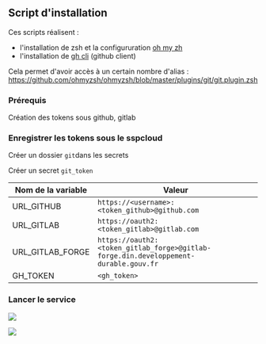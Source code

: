 ## Script d'installation

Ces scripts réalisent  :
  - l'installation de zsh et la configururation [oh my zh](https://ohmyz.sh/)
  - l'installation de [gh cli](https://cli.github.com/) (github client)

Cela permet d'avoir accès à un certain nombre d'alias : https://github.com/ohmyzsh/ohmyzsh/blob/master/plugins/git/git.plugin.zsh


### Prérequis

Création des tokens sous github, gitlab

### Enregistrer les tokens sous le sspcloud

Créer un dossier `git`dans les secrets

Créer un secret `git_token`

| Nom de la variable | Valeur                                                                                 |
|--------------------|----------------------------------------------------------------------------------------|
| URL_GITHUB         | `https://<username>:<token_github>@github.com`                                      |
| URL_GITLAB         | `https://oauth2:<token_gitlab>@gitlab.com`                                            |
| URL_GITLAB_FORGE   | `https://oauth2:<token_gitlab_forge>@gitlab-forge.din.developpement-durable.gouv.fr` |
| GH_TOKEN           | `<gh_token>`                                                                           |

### Lancer le service

[![](https://img.shields.io/badge/SSPCloud-RStudio-blue)](https://datalab.sspcloud.fr/launcher/inseefrlab-helm-charts-datascience/rstudio?autoLaunch=true&onyxia.friendlyName=«rstudio-zsh»&vault.secret=«git%2Fgit_token»&init.personalInit=«https%3A%2F%2Fraw.githubusercontent.com%2Fjdlom%2Fsspcloud_collections%2Fmain%2Finit_scripts%2Finit_script.sh»)

[![](https://img.shields.io/badge/SSPCloud-VScode-blue)](https://datalab.sspcloud.fr/launcher/inseefrlab-helm-charts-datascience/vscode?autoLaunch=true&onyxia.friendlyName=«vscode-zsh»&vault.secret=«git%2Fgit_token»&init.personalInit=«https%3A%2F%2Fraw.githubusercontent.com%2Fjdlom%2Fsspcloud_collections%2Fmain%2Finit_scripts%2Finit_script.sh»)

